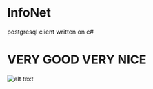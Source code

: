 # InfoNet
postgresql client written on c#
# VERY GOOD VERY NICE
![alt text](https://ibb.co/qgL5ZXV)
